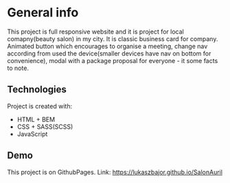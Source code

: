 # General info

This project is full responsive website and it is project for local comapny(beauty salon) in my city. It is classic business card for company.
Animated button which encourages to organise a meeting, change nav according from used the device(smaller devices have nav on bottom for convenience), modal with a package proposal for everyone - it some facts to note.

## Technologies

Project is created with:

- HTML + BEM
- CSS + SASS(SCSS)
- JavaScript

## Demo

This project is on GithubPages. Link: https://lukaszbajor.github.io/SalonAuril
